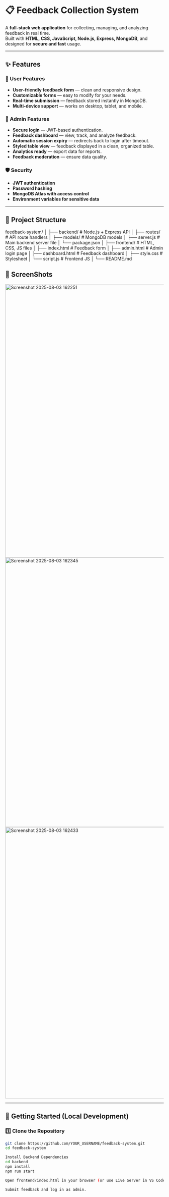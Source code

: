 # 📋 Feedback Collection System

A **full-stack web application** for collecting, managing, and analyzing feedback in real time.  
Built with **HTML, CSS, JavaScript, Node.js, Express, MongoDB**, and designed for **secure and fast** usage.  

---

## ✨ Features

### 🎯 User Features
- **User-friendly feedback form** — clean and responsive design.
- **Customizable forms** — easy to modify for your needs.
- **Real-time submission** — feedback stored instantly in MongoDB.
- **Multi-device support** — works on desktop, tablet, and mobile.

### 🔐 Admin Features
- **Secure login** — JWT-based authentication.
- **Feedback dashboard** — view, track, and analyze feedback.
- **Automatic session expiry** — redirects back to login after timeout.
- **Styled table view** — feedback displayed in a clean, organized table.
- **Analytics ready** — export data for reports.
- **Feedback moderation** — ensure data quality.

### 🛡 Security
- **JWT authentication**
- **Password hashing**
- **MongoDB Atlas with access control**
- **Environment variables for sensitive data**

---

## 📂 Project Structure
feedback-system/
│
├── backend/ # Node.js + Express API
│ ├── routes/ # API route handlers
│ ├── models/ # MongoDB models
│ ├── server.js # Main backend server file
│ └── package.json
│
├── frontend/ # HTML, CSS, JS files
│ ├── index.html # Feedback form
│ ├── admin.html # Admin login page
│ ├── dashboard.html # Feedback dashboard
│ ├── style.css # Stylesheet
│ └── script.js # Frontend JS
│
└── README.md

## 📂 ScreenShots
<img width="1915" height="866" alt="Screenshot 2025-08-03 162251" src="https://github.com/user-attachments/assets/3e90b7ff-2d15-4f0d-a3e0-2d1776b9bd3c" />
<img width="1919" height="855" alt="Screenshot 2025-08-03 162345" src="https://github.com/user-attachments/assets/ee1f6a68-6b3e-4926-8287-e419e0558f04" />
<img width="1915" height="860" alt="Screenshot 2025-08-03 162433" src="https://github.com/user-attachments/assets/53a13257-3843-423d-9f2e-53cb0ddbb70f" />


---

## 🚀 Getting Started (Local Development)

### 1️⃣ Clone the Repository
```bash
git clone https://github.com/YOUR_USERNAME/feedback-system.git
cd feedback-system

Install Backend Dependencies
cd backend
npm install
npm run start

Open frontend/index.html in your browser (or use Live Server in VS Code).

Submit feedback and log in as admin.
